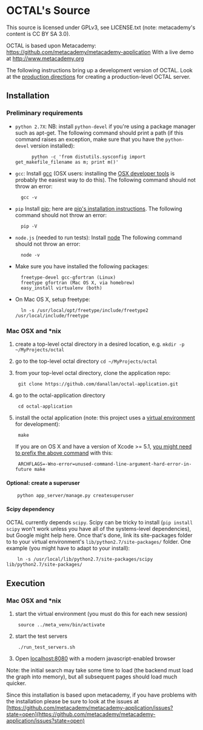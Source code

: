 OCTAL's Source
==============

This source is licensed under GPLv3, see LICENSE.txt (note: metacademy's content is CC BY SA 3.0).

OCTAL is based upon Metacademy:
https://github.com/metacademy/metacademy-application
With a live demo at http://www.metacademy.org

The following instructions bring up a development version of OCTAL.
Look at the [production directions](/production/README.md) for creating a production-level OCTAL server.

## Installation

### Preliminary requirements
* `python 2.7X`: NB: install `python-devel` if you're using a package manager such as apt-get. The following command should print a path (if this command raises an exception, make sure that you have the `python-devel` version installed):

            python -c 'from distutils.sysconfig import get_makefile_filename as m; print m()'

* `gcc`: Install [gcc](http://gcc.gnu.org) (OSX users: installing the [OSX developer tools](https://developer.apple.com/technologies/tools/) is probably the easiest way to do this). The following command should not throw an error:

        gcc -v

* `pip` Install [pip](http://www.pip-installer.org/en/latest/); here are [pip's installation instructions](http://www.pip-installer.org/en/latest/installing.html). The following command should not throw an error:

        pip -V

* `node.js` (needed to run tests): Install [node](http://nodejs.org/) The following command should not throw an error:

        node -v

* Make sure you have installed the following packages:

        freetype-devel gcc-gfortran (Linux)
        freetype gfortran (Mac OS X, via homebrew)
        easy_install virtualenv (both)

* On Mac OS X, setup freetype:

        ln -s /usr/local/opt/freetype/include/freetype2 /usr/local/include/freetype

### Mac OSX and *nix

1. create a top-level octal directory in a desired location, e.g. `mkdir -p ~/MyProjects/octal`
1. go to the top-level octal directory `cd ~/MyProjects/octal`
1. from your top-level octal directory, clone the application repo:

        git clone https://github.com/danallan/octal-application.git

1. go to the octal-application directory

        cd octal-application

1. install the octal application (note: this project uses a [virtual environment](http://www.virtualenv.org/en/latest/) for development):

        make

    If you are on OS X and have a version of Xcode >= 5.1, [you might need to prefix the above command](http://kaspermunck.github.io/2014/03/fixing-clang-error/) with this:
    
        ARCHFLAGS=-Wno-error=unused-command-line-argument-hard-error-in-future make

#### Optional: create a superuser

        python app_server/manage.py createsuperuser

#### Scipy dependency
OCTAL currently depends `scipy`. Scipy can be tricky to install (`pip install scipy` won't work unless you have all of the systems-level dependencies), but Google might help here. Once that's done, link its site-packages folder to to your virtual environment's `lib/python2.7/site-packages/` folder. One example (you might have to adapt to your install):

        ln -s /usr/local/lib/python2.7/site-packages/scipy lib/python2.7/site-packages/


## Execution

### Mac OSX and *nix

1. start the virtual environment (you must do this for each new session)

        source ../meta_venv/bin/activate

1. start the test servers

        ./run_test_servers.sh

1. Open [localhost:8080](http://localhost:8080) with a modern javascript-enabled browser

Note: the initial search may take some time to load (the backend must load the graph into memory), but all subsequent pages should load much quicker.

Since this installation is based upon metacademy, if you have problems with the installation please be sure to look at the issues at [https://github.com/metacademy/metacademy-application/issues?state=open](https://github.com/metacademy/metacademy-application/issues?state=open)
